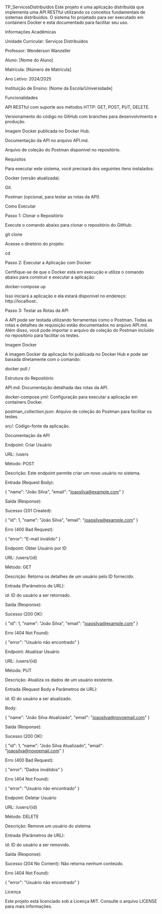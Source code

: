 TP_ServicosDistribuidos
Este projeto é uma aplicação distribuída que implementa uma API RESTful utilizando os conceitos fundamentais de sistemas distribuídos. O sistema foi projetado para ser executado em containers Docker e está documentado para facilitar seu uso.

Informações Acadêmicas

Unidade Curricular: Serviços Distribuídos

Professor: Wenderson Wanzeller

Aluno: [Nome do Aluno]

Matrícula: [Número de Matrícula]

Ano Letivo: 2024/2025

Instituição de Ensino: [Nome da Escola/Universidade]

Funcionalidades

API RESTful com suporte aos métodos HTTP: GET, POST, PUT, DELETE.

Versionamento do código no GitHub com branches para desenvolvimento e produção.

Imagem Docker publicada no Docker Hub.

Documentação da API no arquivo API.md.

Arquivo de coleção do Postman disponível no repositório.

Requisitos

Para executar este sistema, você precisará dos seguintes itens instalados:

Docker (versão atualizada).

Git.

Postman (opcional, para testar as rotas da API).

Como Executar

Passo 1: Clonar o Repositório

Execute o comando abaixo para clonar o repositório do GitHub:

git clone <link-do-repositorio>

Acesse o diretório do projeto:

cd <nome-do-diretorio>

Passo 2: Executar a Aplicação com Docker

Certifique-se de que o Docker está em execução e utilize o comando abaixo para construir e executar a aplicação:

docker-compose up

Isso iniciará a aplicação e ela estará disponível no endereço: http://localhost:.

Passo 3: Testar as Rotas da API

A API pode ser testada utilizando ferramentas como o Postman. Todas as rotas e detalhes de requisição estão documentados no arquivo API.md. Além disso, você pode importar o arquivo de coleção do Postman incluído no repositório para facilitar os testes.

Imagem Docker

A imagem Docker da aplicação foi publicada no Docker Hub e pode ser baixada diretamente com o comando:

docker pull <seu-username>/<nome-da-imagem>

Estrutura do Repositório

API.md: Documentação detalhada das rotas da API.

docker-compose.yml: Configuração para executar a aplicação em containers Docker.

postman_collection.json: Arquivo de coleção do Postman para facilitar os testes.

src/: Código-fonte da aplicação.

Documentação da API

Endpoint: Criar Usuário

URL: /users

Método: POST

Descrição: Este endpoint permite criar um novo usuário no sistema.

Entrada (Request Body):

{
  "name": "João Silva",
  "email": "joaosilva@example.com"
}

Saída (Response):

Sucesso (201 Created):

{
  "id": 1,
  "name": "João Silva",
  "email": "joaosilva@example.com"
}

Erro (400 Bad Request):

{
  "error": "E-mail inválido"
}

Endpoint: Obter Usuário por ID

URL: /users/{id}

Método: GET

Descrição: Retorna os detalhes de um usuário pelo ID fornecido.

Entrada (Parâmetros de URL):

id: ID do usuário a ser retornado.

Saída (Response):

Sucesso (200 OK):

{
  "id": 1,
  "name": "João Silva",
  "email": "joaosilva@example.com"
}

Erro (404 Not Found):

{
  "error": "Usuário não encontrado"
}

Endpoint: Atualizar Usuário

URL: /users/{id}

Método: PUT

Descrição: Atualiza os dados de um usuário existente.

Entrada (Request Body e Parâmetros de URL):

id: ID do usuário a ser atualizado.

Body:

{
  "name": "João Silva Atualizado",
  "email": "joaosilva@novoemail.com"
}

Saída (Response):

Sucesso (200 OK):

{
  "id": 1,
  "name": "João Silva Atualizado",
  "email": "joaosilva@novoemail.com"
}

Erro (400 Bad Request):

{
  "error": "Dados inválidos"
}

Erro (404 Not Found):

{
  "error": "Usuário não encontrado"
}

Endpoint: Deletar Usuário

URL: /users/{id}

Método: DELETE

Descrição: Remove um usuário do sistema.

Entrada (Parâmetros de URL):

id: ID do usuário a ser removido.

Saída (Response):

Sucesso (204 No Content):
Não retorna nenhum conteúdo.

Erro (404 Not Found):

{
  "error": "Usuário não encontrado"
}

Licença

Este projeto está licenciado sob a Licença MIT. Consulte o arquivo LICENSE para mais informações.

